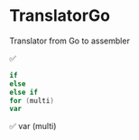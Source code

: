 # TranslatorGo
Translator from Go to assembler

:white_check_mark:
<br>
```Go
if 
else 
else if
for (multi)
var 
```

:white_check_mark: var (multi)

